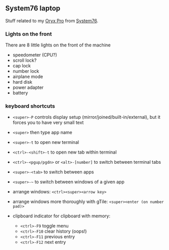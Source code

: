 ## System76 laptop

Stuff related to my [Oryx Pro](https://system76.com/laptops/oryx) from
[System76](https://system76.com).

### Lights on the front

There are 8 little lights on the front of the machine

- speedometer (CPU?)
- scroll lock?
- cap lock
- number lock
- airplane mode
- hard disk
- power adapter
- battery

### keyboard shortcuts

- `<super>-P` controls display setup (mirror/joined/built-in/external),
  but it forces you to have very small text

- `<super>` then type app name

- `<super>-t` to open new terminal
- `<ctrl>-<shift>-t` to open new tab within terminal
- `<ctrl>-<pgup/pgdn>` or `<alt>-[number]` to switch between terminal tabs
- `<super>-<tab>` to switch between apps
- `<super>-~` to switch between windows of a given app

- arrange windows: `<ctrl><super><arrow key>`
- arrange windows more thoroughly with gTile: `<super><enter (on number pad)>`

- clipboard indicator for clipboard with memory:
  - `<ctrl>-F9` toggle menu
  - `<ctrl>-F10` clear history (oops!)
  - `<ctrl>-F11` previous entry
  - `<ctrl>-F12` next entry
